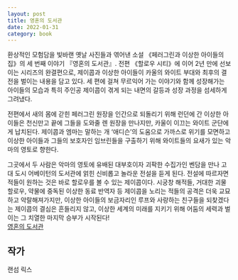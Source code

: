 ```yaml
---  
layout: post  
title: 영혼의 도서관  
date: 2022-01-31   
category: book  
---    
```

환상적인 모험담을 빛바랜 옛날 사진들과 엮어낸 소설 《페러그린과 이상한 아이들의 집》의 세 번째 이야기 『영혼의 도서관』. 전편 《할로우 시티》에 이어 2년 만에 선보이는 시리즈의 완결편으로, 제이콥과 이상한 아이들이 카울의 와이트 부대와 최후의 결전을 벌이는 내용을 담고 있다. 세 편에 걸쳐 무르익어 가는 이야기와 함께 성장해가는 아이들의 모습과 특히 주인공 제이콥이 겪게 되는 내면의 갈등과 성장 과정을 섬세하게 그려냈다.



전편에서 새의 몸에 갇힌 페러그린 원장을 인간으로 되돌리기 위해 런던에 간 이상한 아이들은 천신만고 끝에 그들을 도와줄 렌 원장을 만나지만, 카울이 이끄는 와이트 군단에게 납치된다. 제이콥과 엠마는 말하는 개 ‘애디슨’의 도움으로 가까스로 위기를 모면하고 이상한 아이들과 그들의 보호자인 임브린들을 구출하기 위해 와이트들의 요새가 있는 악마의 영토로 향한다. 



그곳에서 두 사람은 악마의 영토에 유배된 대부호이자 괴팍한 수집가인 벤담을 만나 고대 도시 어베이턴의 도서관에 얽힌 신비롭고 놀라운 전설을 듣게 된다. 전설에 따르자면 적들이 원하는 것은 바로 할로우를 볼 수 있는 제이콥이다. 시궁창 해적들, 거대한 괴물 할로우, 약물에 중독된 이상한 동료 반역자 등 제이콥을 노리는 적들의 공격은 더욱 교묘하고 악랄해져가지만, 이상한 아이들의 보금자리인 루프와 사랑하는 친구들을 되찾겠다는 제이콥의 결심은 흔들리지 않고, 이상한 세계의 미래를 지키기 위해 어둠의 세력과 벌이는 그 치열한 마지막 승부가 시작된다!  
[영혼의 도서관](http://www.kyobobook.co.kr/product/detailViewKor.laf?ejkGb=KOR&mallGb=KOR&barcode=9788993094770&orderClick=&Kc=)    

## 작가
랜섬 릭스  
